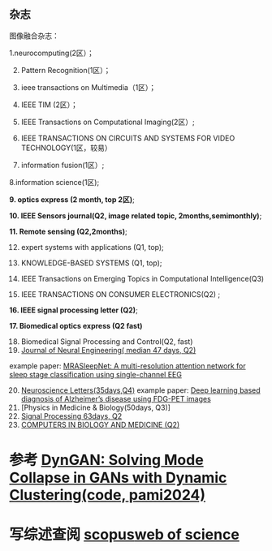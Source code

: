 ## 杂志

图像融合杂志：

1.neurocomputing(2区）；

2. Pattern Recognition(1区）；

3. ieee transactions on Multimedia（1区）；
   
4. IEEE TIM (2区）；

5. IEEE Transactions on Computational Imaging(2区）;

6. IEEE TRANSACTIONS ON CIRCUITS AND SYSTEMS FOR VIDEO TECHNOLOGY(1区，较易）

7. information fusion(1区）;

8.information science(1区); 

__9. optics express (2 month, top 2区)__; 

__10. IEEE Sensors journal(Q2, image related topic, 2months,semimonthly)__;

__11. Remote sensing (Q2,2months)__; 

12. expert systems with applications (Q1, top);

13. KNOWLEDGE-BASED SYSTEMS (Q1, top);

14. IEEE Transactions on Emerging Topics in Computational Intelligence(Q3)

15. IEEE TRANSACTIONS ON CONSUMER ELECTRONICS(Q2) ;

__16. IEEE signal processing letter (Q2)__; 

__17. Biomedical optics express (Q2 fast)__

18. Biomedical Signal Processing and Control(Q2, fast)
19. [Journal of Neural Engineering( median 47 days, Q2)](https://iopscience.iop.org/article/10.1088/1741-2552/aca2de)
   
   example paper: [MRASleepNet: A multi-resolution attention network for sleep stage classification using single-channel EEG](https://iopscience.iop.org/article/10.1088/1741-2552/aca2de)
   
20. [Neuroscience Letters(35days,Q4)](https://www.sciencedirect.com/journal/neuroscience-letters/vol/851/suppl/C)
    example paper: [Deep learning based diagnosis of Alzheimer’s disease using FDG-PET images](https://www.sciencedirect.com/science/article/abs/pii/S0304394023004895)
21. [Physics in Medicine & Biology(50days, Q3)]
22. [Signal Processing 63days, Q2](https://www.sciencedirect.com/journal/signal-processing?adobe_mc=MCMID%3D74306888388197055440073385402320894699%7CMCORGID%3D4D6368F454EC41940A4C98A6%2540AdobeOrg%7CTS%3D1741352031&dgcid=sd%3Ajf%3Arecommend-stem)
23. [COMPUTERS IN BIOLOGY AND MEDICINE (Q2)](https://www.sciencedirect.com/journal/computers-in-biology-and-medicine)


# 参考 [DynGAN: Solving Mode Collapse in GANs with Dynamic Clustering(code, pami2024)](https://ieeexplore.ieee.org/document/10440507)

# 写综述查阅 [scopus](https://www.scopus.com/search/form.uri?display=basic&zone=header&origin=#basic)[web of science](https://webofscience.clarivate.cn/wos/alldb/summary/4387e34a-d31a-4e62-9a42-c4d4974e9c77-d3fdfee7/relevance/1)

